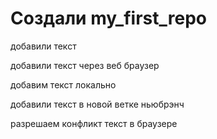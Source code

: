 # Создали my_first_repo

добавили текст

добавили текст через веб браузер

добавим текст локально 

добавили текст в новой ветке ньюбрэнч

разрешаем конфликт текст в браузере
